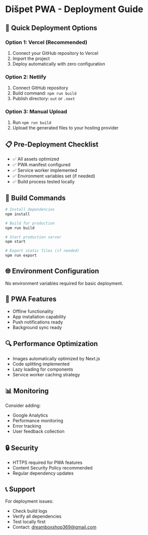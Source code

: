 # Dišpet PWA - Deployment Guide

## 🚀 Quick Deployment Options

### Option 1: Vercel (Recommended)
1. Connect your GitHub repository to Vercel
2. Import the project
3. Deploy automatically with zero configuration

### Option 2: Netlify
1. Connect GitHub repository
2. Build command: `npm run build`
3. Publish directory: `out` or `.next`

### Option 3: Manual Upload
1. Run `npm run build`
2. Upload the generated files to your hosting provider

## 📋 Pre-Deployment Checklist

- ✅ All assets optimized
- ✅ PWA manifest configured
- ✅ Service worker implemented
- ✅ Environment variables set (if needed)
- ✅ Build process tested locally

## 🔧 Build Commands

```bash
# Install dependencies
npm install

# Build for production
npm run build

# Start production server
npm start

# Export static files (if needed)
npm run export
```

## 🌐 Environment Configuration

No environment variables required for basic deployment.

## 📱 PWA Features

- Offline functionality
- App installation capability
- Push notifications ready
- Background sync ready

## 🔍 Performance Optimization

- Images automatically optimized by Next.js
- Code splitting implemented
- Lazy loading for components
- Service worker caching strategy

## 📊 Monitoring

Consider adding:
- Google Analytics
- Performance monitoring
- Error tracking
- User feedback collection

## 🔒 Security

- HTTPS required for PWA features
- Content Security Policy recommended
- Regular dependency updates

## 📞 Support

For deployment issues:
- Check build logs
- Verify all dependencies
- Test locally first
- Contact: dreamboxshop369@gmail.com
